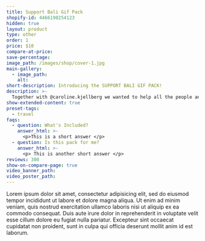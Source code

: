 ```yaml
---
title: Support Bali Gif Pack
shopify-id: 4466190254123
hidden: true
layout: product
type: other
order: 1
price: $10
compare-at-price:
save-percentage:
image_path: /images/shop/cover-1.jpg
main-gallery:
  - image_path:
    alt:
short-description: Introducing the SUPPORT BALI GIF PACK!
description: >-
  Together with @caroline.kjellberg we wanted to help all the people and animals here in Bali that are suffering right now due to the sudden drop in tourism. So we created a massive bali, love and positivity themed GIF pack with over 100+ GIFS for you to use on your instagram stories, website, tiktok videos etc etc.
show-extended-content: true
preset-tags:
  - travel
faqs:
  - question: What's Included?
    answer_html: >-
      <p>This is a short answer </p>
  - question: Is this pack for me?
    answer_html: >-
      <p> This is another short answer </p>
reviews: 300
show-on-compare-page: true
video_banner_path:
video_poster_path:
---
```


Lorem ipsum dolor sit amet, consectetur adipisicing elit, sed do eiusmod tempor incididunt ut labore et dolore magna aliqua. Ut enim ad minim veniam, quis nostrud exercitation ullamco laboris nisi ut aliquip ex ea commodo consequat. Duis aute irure dolor in reprehenderit in voluptate velit esse cillum dolore eu fugiat nulla pariatur. Excepteur sint occaecat cupidatat non proident, sunt in culpa qui officia deserunt mollit anim id est laborum.
